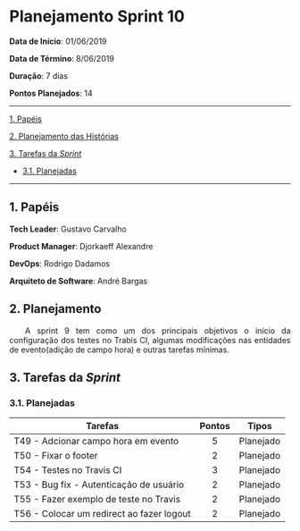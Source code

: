 # Planejamento Sprint 10

**Data de Início**: 01/06/2019

**Data de Término**: 8/06/2019

**Duração**: 7 dias

**Pontos Planejados**: 14

-------

[1. Papéis](#_1-papéis)

[2. Planejamento das Histórias](#_2-planejamento-das-historias)

[3. Tarefas da _Sprint_](#_3-tarefas-da-sprint)  

* [3.1. Planejadas](#_31-planejadas)

-------

## 1. Papéis

**Tech Leader**: Gustavo Carvalho

**Product Manager**: Djorkaeff Alexandre

**DevOps**: Rodrigo Dadamos

**Arquiteto de Software**: André Bargas

## 2. Planejamento
<p style="text-align:justify">&emsp;&emsp;A sprint 9 tem como um dos principais objetivos o início da configuração dos testes no Trabis CI, algumas modificações nas entidades de evento(adição de campo hora) e outras tarefas mínimas.</p>

## 3. Tarefas da _Sprint_

### 3.1. Planejadas

|Tarefas|Pontos|Tipos|
|--|:--:|:--:|
|T49 - Adcionar campo hora em evento|5|Planejado|
|T50 - Fixar o footer|2|Planejado|
|T54 - Testes no Travis CI|3|Planejado|
|T53 - Bug fix - Autenticação de usuário|2|Planejado|
|T55 - Fazer exemplo de teste no Travis|2|Planejado|
|T56 - Colocar um redirect ao fazer logout |2|Planejado|